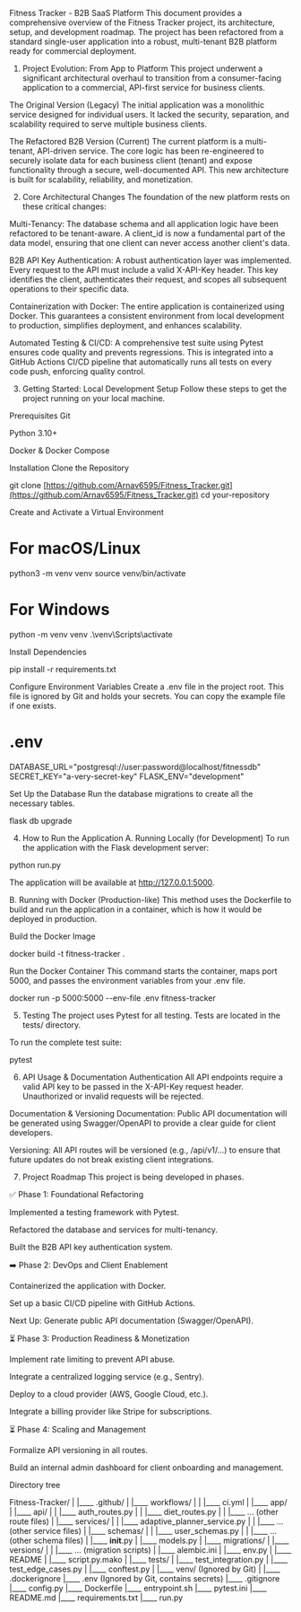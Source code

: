 Fitness Tracker - B2B SaaS Platform
This document provides a comprehensive overview of the Fitness Tracker project, its architecture, setup, and development roadmap. The project has been refactored from a standard single-user application into a robust, multi-tenant B2B platform ready for commercial deployment.

1. Project Evolution: From App to Platform
This project underwent a significant architectural overhaul to transition from a consumer-facing application to a commercial, API-first service for business clients.

The Original Version (Legacy)
The initial application was a monolithic service designed for individual users. It lacked the security, separation, and scalability required to serve multiple business clients.

The Refactored B2B Version (Current)
The current platform is a multi-tenant, API-driven service. The core logic has been re-engineered to securely isolate data for each business client (tenant) and expose functionality through a secure, well-documented API. This new architecture is built for scalability, reliability, and monetization.

2. Core Architectural Changes
The foundation of the new platform rests on these critical changes:

Multi-Tenancy: The database schema and all application logic have been refactored to be tenant-aware. A client_id is now a fundamental part of the data model, ensuring that one client can never access another client's data.

B2B API Key Authentication: A robust authentication layer was implemented. Every request to the API must include a valid X-API-Key header. This key identifies the client, authenticates their request, and scopes all subsequent operations to their specific data.

Containerization with Docker: The entire application is containerized using Docker. This guarantees a consistent environment from local development to production, simplifies deployment, and enhances scalability.

Automated Testing & CI/CD: A comprehensive test suite using Pytest ensures code quality and prevents regressions. This is integrated into a GitHub Actions CI/CD pipeline that automatically runs all tests on every code push, enforcing quality control.

3. Getting Started: Local Development Setup
Follow these steps to get the project running on your local machine.

Prerequisites
Git

Python 3.10+

Docker & Docker Compose

Installation
Clone the Repository

git clone [https://github.com/Arnav6595/Fitness_Tracker.git](https://github.com/Arnav6595/Fitness_Tracker.git)
cd your-repository

Create and Activate a Virtual Environment

# For macOS/Linux
python3 -m venv venv
source venv/bin/activate

# For Windows
python -m venv venv
.\venv\Scripts\activate

Install Dependencies

pip install -r requirements.txt

Configure Environment Variables
Create a .env file in the project root. This file is ignored by Git and holds your secrets. You can copy the example file if one exists.

# .env
DATABASE_URL="postgresql://user:password@localhost/fitnessdb"
SECRET_KEY="a-very-secret-key"
FLASK_ENV="development"

Set Up the Database
Run the database migrations to create all the necessary tables.

flask db upgrade

4. How to Run the Application
A. Running Locally (for Development)
To run the application with the Flask development server:

python run.py

The application will be available at http://127.0.0.1:5000.

B. Running with Docker (Production-like)
This method uses the Dockerfile to build and run the application in a container, which is how it would be deployed in production.

Build the Docker Image

docker build -t fitness-tracker .

Run the Docker Container
This command starts the container, maps port 5000, and passes the environment variables from your .env file.

docker run -p 5000:5000 --env-file .env fitness-tracker

5. Testing
The project uses Pytest for all testing. Tests are located in the tests/ directory.

To run the complete test suite:

pytest

6. API Usage & Documentation
Authentication
All API endpoints require a valid API key to be passed in the X-API-Key request header. Unauthorized or invalid requests will be rejected.

Documentation & Versioning
Documentation: Public API documentation will be generated using Swagger/OpenAPI to provide a clear guide for client developers.

Versioning: All API routes will be versioned (e.g., /api/v1/...) to ensure that future updates do not break existing client integrations.

7. Project Roadmap
This project is being developed in phases.

✅ Phase 1: Foundational Refactoring

Implemented a testing framework with Pytest.

Refactored the database and services for multi-tenancy.

Built the B2B API key authentication system.

➡️ Phase 2: DevOps and Client Enablement

Containerized the application with Docker.

Set up a basic CI/CD pipeline with GitHub Actions.

Next Up: Generate public API documentation (Swagger/OpenAPI).

⏳ Phase 3: Production Readiness & Monetization

Implement rate limiting to prevent API abuse.

Integrate a centralized logging service (e.g., Sentry).

Deploy to a cloud provider (AWS, Google Cloud, etc.).

Integrate a billing provider like Stripe for subscriptions.

⏳ Phase 4: Scaling and Management

Formalize API versioning in all routes.

Build an internal admin dashboard for client onboarding and management.


Directory tree

Fitness-Tracker/
|
|____ .github/
| |____ workflows/
| | |____ ci.yml
|
|____ app/
| |____ api/
| | |____ auth_routes.py
| | |____ diet_routes.py
| | |____ ... (other route files)
| |____ services/
| | |____ adaptive_planner_service.py
| | |____ ... (other service files)
| |____ schemas/
| | |____ user_schemas.py
| | |____ ... (other schema files)
| |____ __init__.py
| |____ models.py
|
|____ migrations/
| |____ versions/
| | |____ ... (migration scripts)
| |____ alembic.ini
| |____ env.py
| |____ README
| |____ script.py.mako
|
|____ tests/
| |____ test_integration.py
| |____ test_edge_cases.py
| |____ conftest.py
|
|____ venv/ (Ignored by Git)
|
|____ .dockerignore
|____ .env (Ignored by Git, contains secrets)
|____ .gitignore
|____ config.py
|____ Dockerfile
|____ entrypoint.sh
|____ pytest.ini
|____ README.md
|____ requirements.txt
|____ run.py